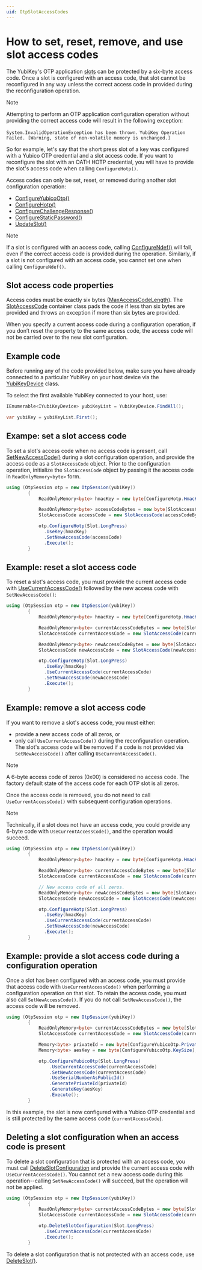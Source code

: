 ```yaml
---
uid: OtpSlotAccessCodes
---
```


<!-- Copyright 2021 Yubico AB

Licensed under the Apache License, Version 2.0 (the "License");
you may not use this file except in compliance with the License.
You may obtain a copy of the License at

    http://www.apache.org/licenses/LICENSE-2.0

Unless required by applicable law or agreed to in writing, software
distributed under the License is distributed on an "AS IS" BASIS,
WITHOUT WARRANTIES OR CONDITIONS OF ANY KIND, either express or implied.
See the License for the specific language governing permissions and
limitations under the License. -->

# How to set, reset, remove, and use slot access codes

The YubiKey's OTP application [slots](xref:OtpSlots) can be protected by a six-byte access code. Once a slot is configured with an access code, that slot cannot be reconfigured in any way unless the correct access code in provided during the reconfiguration operation. 

> [!NOTE] 
> Attempting to perform an OTP application configuration operation without providing the correct access code will result in the following exception:
> 
> ```System.InvalidOperationException has been thrown.```
> ```YubiKey Operation Failed. [Warning, state of non-volatile memory is unchanged.]```

So for example, let's say that the short press slot of a key was configured with a Yubico OTP credential and a slot access code. If you want to reconfigure the slot with an OATH HOTP credential, you will have to provide the slot's access code when calling ``ConfigureHotp()``. 

Access codes can only be set, reset, or removed during another slot configuration operation:

- [ConfigureYubicoOtp()](xref:Yubico.YubiKey.Otp.OtpSession.ConfigureYubicoOtp%28Yubico.YubiKey.Otp.Slot%29)
- [ConfigureHotp()](xref:Yubico.YubiKey.Otp.OtpSession.ConfigureHotp%28Yubico.YubiKey.Otp.Slot%29)
- [ConfigureChallengeResponse()](xref:Yubico.YubiKey.Otp.OtpSession.ConfigureChallengeResponse%28Yubico.YubiKey.Otp.Slot%29)
- [ConfigureStaticPassword()](xref:Yubico.YubiKey.Otp.OtpSession.ConfigureStaticPassword%28Yubico.YubiKey.Otp.Slot%29)
- [UpdateSlot()](xref:Yubico.YubiKey.Otp.OtpSession.UpdateSlot%28Yubico.YubiKey.Otp.Slot%29)

> [!NOTE] 
> If a slot is configured with an access code, calling [ConfigureNdef()](xref:Yubico.YubiKey.Otp.OtpSession.ConfigureNdef%28Yubico.YubiKey.Otp.Slot%29) will fail, even if the correct access code is provided during the operation. Similarly, if a slot is not configured with an access code, you cannot set one when calling ``ConfigureNdef()``.

## Slot access code properties

Access codes must be exactly six bytes ([MaxAccessCodeLength](xref:Yubico.YubiKey.Otp.SlotAccessCode.MaxAccessCodeLength)). The [SlotAccessCode](xref:Yubico.YubiKey.Otp.SlotAccessCode) container class pads the code if less than six bytes are provided and throws an exception if more than six bytes are provided.

When you specify a current access code during a configuration operation, if you don’t reset the property to the same access code, the access code will not be carried over to the new slot configuration. 

## Example code

Before running any of the code provided below, make sure you have already connected to a particular YubiKey on your host device via the [YubiKeyDevice](xref:Yubico.YubiKey.YubiKeyDevice) class. 

To select the first available YubiKey connected to your host, use:

```C#
IEnumerable<IYubiKeyDevice> yubiKeyList = YubiKeyDevice.FindAll();

var yubiKey = yubiKeyList.First();
```

## Exampe: set a slot access code

To set a slot's access code when no access code is present, call [SetNewAccessCode()](xref:Yubico.YubiKey.Otp.Operations.OperationBase%601.SetNewAccessCode%28Yubico.YubiKey.Otp.SlotAccessCode%29) during a slot configuration operation, and provide the access code as a ``SlotAccessCode`` object. Prior to the configuration operation, initialize the ``SlotAccessCode`` object by passing it the access code in ``ReadOnlyMemory<byte>`` form. 

```C#
using (OtpSession otp = new OtpSession(yubiKey))
        {
            ReadOnlyMemory<byte> hmacKey = new byte[ConfigureHotp.HmacKeySize] { 0x00, 0x00, 0x00, 0x00, 0x00, 0x00, 0x00, 0x00, 0x00, 0x00, 0x00, 0x00, 0x00, 0x00, 0x00, 0x00, 0x00, 0x00, 0x00, 0x00, };

            ReadOnlyMemory<byte> accessCodeBytes = new byte[SlotAccessCode.MaxAccessCodeLength] { 0x01, 0x01, 0x01, 0x01, 0x01, 0x01, };
            SlotAccessCode accessCode = new SlotAccessCode(accessCodeBytes);

            otp.ConfigureHotp(Slot.LongPress)
              .UseKey(hmacKey)
              .SetNewAccessCode(accessCode)
              .Execute();
        }
```

## Example: reset a slot access code

To reset a slot's access code, you must provide the current access code with [UseCurrentAccessCode()](xref:Yubico.YubiKey.Otp.Operations.OperationBase%601.UseCurrentAccessCode%28Yubico.YubiKey.Otp.SlotAccessCode%29) followed by the new access code with ``SetNewAccessCode()``:

```C#
using (OtpSession otp = new OtpSession(yubiKey))
        {
            ReadOnlyMemory<byte> hmacKey = new byte[ConfigureHotp.HmacKeySize] { 0x00, 0x00, 0x00, 0x00, 0x00, 0x00, 0x00, 0x00, 0x00, 0x00, 0x00, 0x00, 0x00, 0x00, 0x00, 0x00, 0x00, 0x00, 0x00, 0x00, };

            ReadOnlyMemory<byte> currentAccessCodeBytes = new byte[SlotAccessCode.MaxAccessCodeLength] { 0x01, 0x01, 0x01, 0x01, 0x01, 0x01, };
            SlotAccessCode currentAccessCode = new SlotAccessCode(currentAccessCodeBytes);

            ReadOnlyMemory<byte> newAccessCodeBytes = new byte[SlotAccessCode.MaxAccessCodeLength] { 0x02, 0x02, 0x02, 0x02, 0x02, 0x02, };
            SlotAccessCode newAccessCode = new SlotAccessCode(newAccessCodeBytes);

            otp.ConfigureHotp(Slot.LongPress)
              .UseKey(hmacKey)
              .UseCurrentAccessCode(currentAccessCode)
              .SetNewAccessCode(newAccessCode)
              .Execute();
        }
```

## Example: remove a slot access code

If you want to remove a slot's access code, you must either:

- provide a new access code of all zeros, or
- only call ``UseCurrentAccessCode()`` during the reconfiguration operation. The slot's access code will be removed if a code is not provided via ``SetNewAccessCode()`` after calling ``UseCurrentAccessCode()``.

> [!NOTE] 
> A 6-byte access code of zeros (0x00) is considered no access code. The factory default state of the access code for each OTP slot is all zeros.

Once the access code is removed, you do not need to call ``UseCurrentAccessCode()`` with subsequent configuration operations. 

> [!NOTE] 
> Technically, if a slot does not have an access code, you could provide any 6-byte code with ``UseCurrentAccessCode()``, and the operation would succeed.

```C#
using (OtpSession otp = new OtpSession(yubiKey))
        {
            ReadOnlyMemory<byte> hmacKey = new byte[ConfigureHotp.HmacKeySize] { 0x00, 0x00, 0x00, 0x00, 0x00, 0x00, 0x00, 0x00, 0x00, 0x00, 0x00, 0x00, 0x00, 0x00, 0x00, 0x00, 0x00, 0x00, 0x00, 0x00, };

            ReadOnlyMemory<byte> currentAccessCodeBytes = new byte[SlotAccessCode.MaxAccessCodeLength] { 0x02, 0x02, 0x02, 0x02, 0x02, 0x02, };
            SlotAccessCode currentAccessCode = new SlotAccessCode(currentAccessCodeBytes);

            // New access code of all zeros.
            ReadOnlyMemory<byte> newAccessCodeBytes = new byte[SlotAccessCode.MaxAccessCodeLength] { 0x00, 0x00, 0x00, 0x00, 0x00, 0x00, };
            SlotAccessCode newAccessCode = new SlotAccessCode(newAccessCodeBytes);

            otp.ConfigureHotp(Slot.LongPress)
              .UseKey(hmacKey)
              .UseCurrentAccessCode(currentAccessCode)
              .SetNewAccessCode(newAccessCode)
              .Execute();
        }
```

## Example: provide a slot access code during a configuration operation

Once a slot has been configured with an access code, you must provide that access code with ``UseCurrentAccessCode()`` when performing a configuration operation on that slot. To retain the access code, you must also call ``SetNewAccessCode()``. If you do not call ``SetNewAccessCode()``, the access code will be removed. 

```C#
using (OtpSession otp = new OtpSession(yubiKey))
        {
            ReadOnlyMemory<byte> currentAccessCodeBytes = new byte[SlotAccessCode.MaxAccessCodeLength] { 0x02, 0x02, 0x02, 0x02, 0x02, 0x02, };
            SlotAccessCode currentAccessCode = new SlotAccessCode(currentAccessCodeBytes);

            Memory<byte> privateId = new byte[ConfigureYubicoOtp.PrivateIdentifierSize];
            Memory<byte> aesKey = new byte[ConfigureYubicoOtp.KeySize];

            otp.ConfigureYubicoOtp(Slot.LongPress)
                .UseCurrentAccessCode(currentAccessCode)
                .SetNewAccessCode(currentAccessCode)
                .UseSerialNumberAsPublicId()
                .GeneratePrivateId(privateId)
                .GenerateKey(aesKey)
                .Execute();
        }
```

In this example, the slot is now configured with a Yubico OTP credential and is still protected by the same access code (``currentAccessCode``). 

## Deleting a slot configuration when an access code is present

To delete a slot configuration that is protected with an access code, you must call [DeleteSlotConfiguration](xref:Yubico.YubiKey.Otp.OtpSession.DeleteSlotConfiguration%28Yubico.YubiKey.Otp.Slot%29) and provide the current access code with ``UseCurrentAccessCode()``. You cannot set a new access code during this operation--calling ``SetNewAccessCode()`` will succeed, but the operation will not be applied. 

```C#
using (OtpSession otp = new OtpSession(yubiKey))
        {
            ReadOnlyMemory<byte> currentAccessCodeBytes = new byte[SlotAccessCode.MaxAccessCodeLength] { 0x02, 0x02, 0x02, 0x02, 0x02, 0x02, };
            SlotAccessCode currentAccessCode = new SlotAccessCode(currentAccessCodeBytes);

            otp.DeleteSlotConfiguration(Slot.LongPress)
              .UseCurrentAccessCode(currentAccessCode)
              .Execute();
        }
```

To delete a slot configuration that is not protected with an access code, use [DeleteSlot()](xref:Yubico.YubiKey.Otp.OtpSession.DeleteSlot%28Yubico.YubiKey.Otp.Slot%29). 